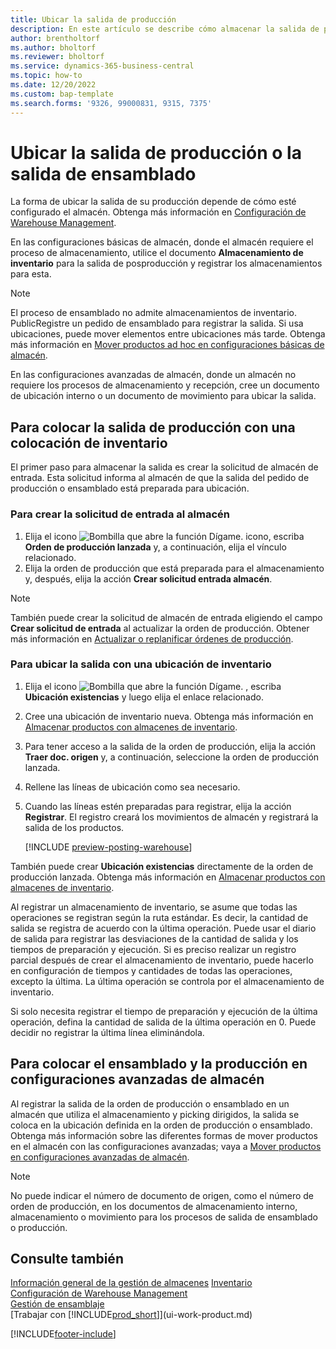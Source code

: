 ```yaml
---
title: Ubicar la salida de producción
description: En este artículo se describe cómo almacenar la salida de producción.
author: brentholtorf
ms.author: bholtorf
ms.reviewer: bholtorf
ms.service: dynamics-365-business-central
ms.topic: how-to
ms.date: 12/20/2022
ms.custom: bap-template
ms.search.forms: '9326, 99000831, 9315, 7375'
---
```

# <a name="put-away-production-or-assembly-output"></a>Ubicar la salida de producción o la salida de ensamblado

La forma de ubicar la salida de su producción depende de cómo esté configurado el almacén. Obtenga más información en [Configuración de Warehouse Management](warehouse-setup-warehouse.md).  

En las configuraciones básicas de almacén, donde el almacén requiere el proceso de almacenamiento, utilice el documento **Almacenamiento de inventario** para la salida de posproducción y registrar los almacenamientos para esta.  

> [!NOTE]  
> El proceso de ensamblado no admite almacenamientos de inventario. PublicRegistre un pedido de ensamblado para registrar la salida. Si usa ubicaciones, puede mover elementos entre ubicaciones más tarde. Obtenga más información en [Mover productos ad hoc en configuraciones básicas de almacén](warehouse-how-to-move-items-ad-hoc-in-basic-warehousing.md).  

En las configuraciones avanzadas de almacén, donde un almacén no requiere los procesos de almacenamiento y recepción, cree un documento de ubicación interno o un documento de movimiento para ubicar la salida.  

## <a name="to-put-away-production-output-with-an-inventory-put-away"></a>Para colocar la salida de producción con una colocación de inventario

El primer paso para almacenar la salida es crear la solicitud de almacén de entrada. Esta solicitud informa al almacén de que la salida del pedido de producción o ensamblado está preparada para ubicación.

### <a name="to-create-the-inbound-warehouse-request"></a>Para crear la solicitud de entrada al almacén

1. Elija el icono ![Bombilla que abre la función Dígame.](media/ui-search/search_small.png "Dígame qué desea hacer") icono, escriba **Orden de producción lanzada** y, a continuación, elija el vínculo relacionado.  
2. Elija la orden de producción que está preparada para el almacenamiento y, después, elija la acción **Crear solicitud entrada almacén**.  

> [!NOTE]  
> También puede crear la solicitud de almacén de entrada eligiendo el campo **Crear solicitud de entrada** al actualizar la orden de producción. Obtener más información en [Actualizar o replanificar órdenes de producción](production-how-to-replan-refresh-production-orders.md).  

### <a name="to-put-output-away-with-an-inventory-put-away"></a>Para ubicar la salida con una ubicación de inventario

1. Elija el icono ![Bombilla que abre la función Dígame.](media/ui-search/search_small.png "Dígame qué desea hacer") , escriba **Ubicación existencias** y luego elija el enlace relacionado.  
2. Cree una ubicación de inventario nueva. Obtenga más información en [Almacenar productos con almacenes de inventario](warehouse-how-to-put-items-away-with-inventory-put-aways.md).
3. Para tener acceso a la salida de la orden de producción, elija la acción **Traer doc. origen** y, a continuación, seleccione la orden de producción lanzada.  
4. Rellene las líneas de ubicación como sea necesario.
5. Cuando las líneas estén preparadas para registrar, elija la acción **Registrar**. El registro creará los movimientos de almacén y registrará la salida de los productos.  

    [!INCLUDE [preview-posting-warehouse](includes/preview-posting-warehouse.md)]

También puede crear **Ubicación existencias** directamente de la orden de producción lanzada. Obtenga más información en [Almacenar productos con almacenes de inventario](warehouse-how-to-put-items-away-with-inventory-put-aways.md).  

Al registrar un almacenamiento de inventario, se asume que todas las operaciones se registran según la ruta estándar. Es decir, la cantidad de salida se registra de acuerdo con la última operación. Puede usar el diario de salida para registrar las desviaciones de la cantidad de salida y los tiempos de preparación y ejecución. Si es preciso realizar un registro parcial después de crear el almacenamiento de inventario, puede hacerlo en configuración de tiempos y cantidades de todas las operaciones, excepto la última. La última operación se controla por el almacenamiento de inventario.  

Si solo necesita registrar el tiempo de preparación y ejecución de la última operación, defina la cantidad de salida de la última operación en 0. Puede decidir no registrar la última línea eliminándola.

## <a name="to-put-assembly-and-production-output-away-in-advanced-warehouse-configurations"></a>Para colocar el ensamblado y la producción en configuraciones avanzadas de almacén

Al registrar la salida de la orden de producción o ensamblado en un almacén que utiliza el almacenamiento y picking dirigidos, la salida se coloca en la ubicación definida en la orden de producción o ensamblado. Obtenga más información sobre las diferentes formas de mover productos en el almacén con las configuraciones avanzadas; vaya a [Mover productos en configuraciones avanzadas de almacén](warehouse-how-to-move-items-in-advanced-warehousing.md#to-move-items-with-the-warehouse-movement-worksheet).

> [!NOTE]  
> No puede indicar el número de documento de origen, como el número de orden de producción, en los documentos de almacenamiento interno, almacenamiento o movimiento para los procesos de salida de ensamblado o producción.  

## <a name="see-also"></a>Consulte también

[Información general de la gestión de almacenes](design-details-warehouse-management.md)
[Inventario](inventory-manage-inventory.md)  
[Configuración de Warehouse Management](warehouse-setup-warehouse.md)  
[Gestión de ensamblaje](assembly-assemble-items.md)  
[Trabajar con [!INCLUDE[prod_short](includes/prod_short.md)]](ui-work-product.md)

[!INCLUDE[footer-include](includes/footer-banner.md)]
